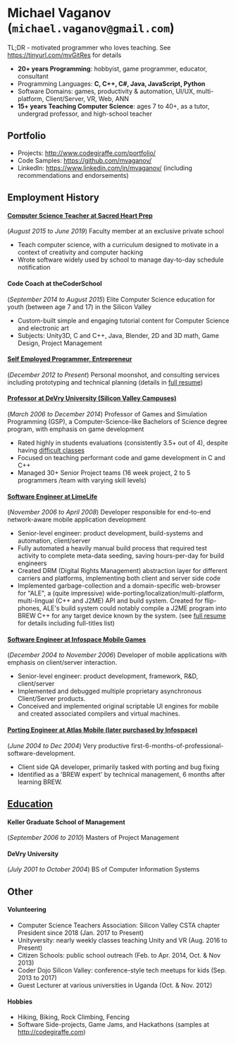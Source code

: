 # Michael Vaganov (`michael.vaganov@gmail.com`)

TL;DR - motivated programmer who loves teaching. See https://tinyurl.com/mvGitRes for details





* **20+ years Programming**: hobbyist, game programmer, educator, consultant
* Programming Languages: **C, C++, C#, Java, JavaScript, Python**
* Software Domains: games, productivity & automation, UI/UX, multi-platform, Client/Server, VR, Web, ANN
* **15+ years Teaching Computer Science**: ages 7 to 40+, as a tutor, undergrad professor, and high-school teacher
## Portfolio
* Projects: http://www.codegiraffe.com/portfolio/
* Code Samples: https://github.com/mvaganov/
* LinkedIn: https://www.linkedin.com/in/mvaganov/ (including recommendations and endorsements)



## Employment History


#### [Computer Science Teacher at Sacred Heart Prep](https://tinyurl.com/mvGitRes#computer-science-teacher-at-sacred-heart-prep)
(*August 2015 to June 2019*) Faculty member at an exclusive private school
* Teach computer science, with a curriculum designed to motivate in a context of creativity and computer hacking
* Wrote software widely used by school to manage day-to-day schedule notification



#### Code Coach at theCoderSchool 
(*September 2014 to August 2015*) Elite Computer Science education for youth (between age 7 and 17) in the Silicon Valley

* Custom-built simple and engaging tutorial content for Computer Science and electronic art
* Subjects: Unity3D, C and C++, Java, Blender, 2D and 3D math, Game Design, Project Management


#### [Self Employed Programmer, Entrepreneur](https://goo.gl/b27MsM#self-employed-programmer-entrepreneur)
(*December 2012 to Present*) Personal moonshot, and consulting services including prototyping and technical planning (details in [full resume](https://goo.gl/b27MsM#self-employed-programmer-entrepreneur))  



#### [Professor at DeVry University (Silicon Valley Campuses)](https://goo.gl/b27MsM#professor-at-devry-university-silicon-valley-campuses)
(*March 2006 to December 2014*) Professor of Games and Simulation Programming (GSP), a Computer-Science-like Bachelors of Science degree program, with emphasis on game development
* Rated highly in students evaluations (consistently 3.5+ out of 4), despite having [difficult classes](https://docs.google.com/document/d/1zt5Qb3FR3jjg5kX75LsnZqLDQF9lplZYm0sOabWzXtk/edit?usp=sharing)
* Focused on teaching performant code and game development in C and C++
* Managed 30+ Senior Project teams (16 week project, 2 to 5 programmers /team with varying skill levels)


#### [Software Engineer at LimeLife](https://goo.gl/b27MsM#software-engineer-at-limelife)
(*November 2006 to April 2008*) Developer responsible for end-to-end network-aware mobile application development

* Senior-level engineer: product development, build-systems and automation, client/server
* Fully automated a heavily manual build process that required test activity to complete meta-data seeding, saving hours-per-day for build engineers
* Created DRM (Digital Rights Management) abstraction layer for different carriers and platforms, implementing both client and server side code
* Implemented garbage-collection and a domain-specific web-browser for "ALE", a (quite impressive) wide-porting/localization/multi-platform, multi-lingual (C++ and J2ME) API and build system. Created for flip-phones, ALE's build system could notably compile a J2ME program into BREW C++ for any target device known by the system.
(see [full resume](https://goo.gl/b27MsM#software-engineer-at-limelife) for details including full-titles list)


#### [Software Engineer at Infospace Mobile Games](https://goo.gl/b27MsM#software-engineer-at-infospace-mobile-games)
(*December 2004 to November 2006*) Developer of mobile applications with emphasis on client/server interaction.

* Senior-level engineer: product development, framework, R&D, client/server
* Implemented and debugged multiple proprietary asynchronous Client/Server products.
* Conceived and implemented original scriptable UI engines for mobile and created associated compilers and virtual machines. 

#### [Porting Engineer at Atlas Mobile (later purchased by Infospace)](https://goo.gl/b27MsM#porting-engineer-at-atlas-mobile-later-purchased-by-infospace)
(*June 2004 to Dec 2004*) Very productive first-6-months-of-professional-software-development.

* Client side QA developer, primarily tasked with porting and bug fixing
* Identified as a 'BREW expert' by technical management, 6 months after learning BREW.

## [Education](https://goo.gl/b27MsM#education)


#### Keller Graduate School of Management
(*September 2006 to 2010*) Masters of Project Management



#### DeVry University
(*July 2001 to October 2004*) BS of Computer Information Systems



## Other


#### Volunteering

* Computer Science Teachers Association: Silicon Valley CSTA chapter President since 2018 (Jan. 2017 to Present)
* Unityversity: nearly weekly classes teaching Unity and VR (Aug. 2016 to Present)
* Citizen Schools: public school outreach (Feb. to Apr. 2014, Oct. & Nov 2013)
* Coder Dojo Silicon Valley: conference-style tech meetups for kids (Sep. 2013 to 2017)
* Guest Lecturer at various universities in Uganda (Oct. & Nov. 2012)





#### Hobbies
* Hiking, Biking, Rock Climbing, Fencing
* Software Side-projects, Game Jams, and Hackathons (samples at http://codegiraffe.com)



